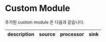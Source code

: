 # Custom Module

추가된 custom module 은 다음과 같습니다.

|description|source|processor|sink|
|-----------|------|---------|----|


